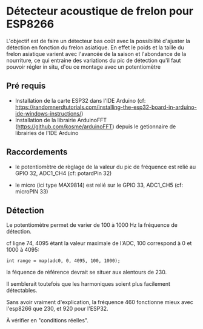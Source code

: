 # Détecteur acoustique de frelon pour ESP8266

L'objectif est de faire un détecteur bas coût avec la possibilité d'ajuster la détection en fonction du frelon asiatique.
En effet le poids et la taille du frelon asiatique varient avec l'avancée de la saison et l'abondance de la nourriture,
ce qui entraine des variations du pic de détection qu'il faut pouvoir régler in situ, d'ou ce montage avec un potentiomètre

## Pré requis

- Installation de la carte ESP32 dans l'IDE Arduino (cf: https://randomnerdtutorials.com/installing-the-esp32-board-in-arduino-ide-windows-instructions/)
- Installation de la librairie ArduinoFFT (https://github.com/kosme/arduinoFFT) depuis le getionnaire de librairies de l'IDE Arduino


## Raccordements

- le potentiomètre de règlage de la valeur du pic de fréquence est relié au GPIO 32, ADC1_CH4 (cf: potardPin 32)

- le micro (ici type MAX9814) est relié sur le GPIO 33, ADC1_CH5 (cf: microPIN 33)

## Détection


Le potentiomètre permet de varier de 100 à 1000 Hz la fréquence de détection.

cf ligne 74, 4095 étant la valeur maximale de l'ADC, 100 correspond à 0 et 1000 à 4095:
```
int range = map(adc0, 0, 4095, 100, 1000);
```

la féquence de référence devrait se situer aux alentours de 230.


Il semblerait toutefois que les harmoniques soient plus facilement détectables.

Sans avoir vraiment d'explication, la fréquence 460 fonctionne mieux avec l'esp8266 que 230, et 920 pour l'ESP32.

À vérifier en "conditions réelles".